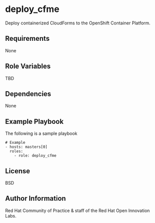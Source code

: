 deploy_cfme
=========

Deploy containerized CloudForms to the OpenShift Container Platform.


Requirements
------------

None

Role Variables
--------------
TBD

Dependencies
------------
None


Example Playbook
----------------

The following is a sample playbook

```
# Example
- hosts: masters[0]
  roles:
    - role: deploy_cfme
```

License
-------

BSD

Author Information
------------------
Red Hat Community of Practice & staff of the Red Hat Open Innovation Labs.
